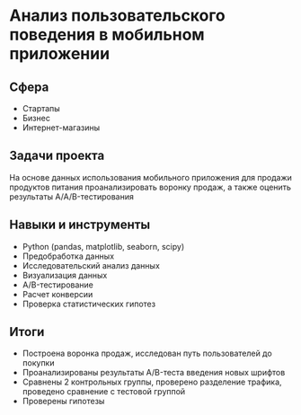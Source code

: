 # Анализ пользовательского поведения в мобильном приложении

## Сфера

- Стартапы
- Бизнес
- Интернет-магазины

## Задачи проекта

На основе данных использования мобильного приложения для продажи продуктов питания проанализировать воронку продаж, а также оценить результаты A/A/B-тестирования

## Навыки и инструменты

- Python (pandas, matplotlib, seaborn, scipy)
- Предобработка данных
- Исследовательский анализ данных
- Визуализация данных
- A/B-тестирование
- Расчет конверсии
- Проверка статистических гипотез

## Итоги

- Построена воронка продаж, исследован путь пользователей до покупки
- Проанализированы результаты A/B-теста введения новых шрифтов
- Сравнены 2 контрольных группы, проверено разделение трафика, проведено сравнение с тестовой группой
- Проверены гипотезы

